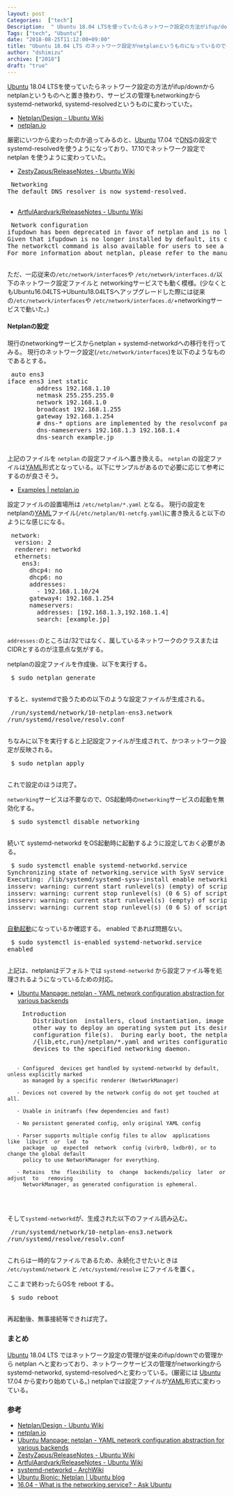 ```yaml
---
layout: post
Categories:  ["tech"]
Description:  " Ubuntu 18.04 LTSを使っていたらネットワーク設定の方法がifup/downからnetplanというものへと置き換わり、サービスの管理もnetworkingからsystemd-networkd, systemd-resolve"
Tags: ["tech", "Ubuntu"]
date: "2018-08-25T11:12:00+09:00"
title: "Ubuntu 18.04 LTS のネットワーク設定がnetplanというものになっているのでその扱い方についてのメモ書き"
author: "dshimizu"
archive: ["2018"]
draft: "true"
---
```


<body>
<p><a class="keyword" href="http://d.hatena.ne.jp/keyword/Ubuntu">Ubuntu</a> 18.04 LTSを使っていたらネットワーク設定の方法がifup/downからnetplanというものへと置き換わり、サービスの管理もnetworkingからsystemd-networkd, systemd-resolvedというものに変わっていた。</p>

<ul>
    <li><a target="_blank" rel="noopener noreferrer" href="https://wiki.ubuntu.com/Netplan/Design">Netplan/Design - Ubuntu Wiki</a></li>
    <li><a target="_blank" rel="noopener noreferrer" href="https://netplan.io">netplan.io</a></li>
</ul>


<p>厳密にいつから変わったのか追ってみるのと、<a class="keyword" href="http://d.hatena.ne.jp/keyword/Ubuntu">Ubuntu</a> 17.04 で<a class="keyword" href="http://d.hatena.ne.jp/keyword/DNS">DNS</a>の設定でsystemd-resolvedを使うようになっており、17.10でネットワーク設定で netplan を使うように変わっていた。</p>

<ul>
    <li><a target="_blank" rel="noopener noreferrer" href="https://wiki.ubuntu.com/ZestyZapus/ReleaseNotes">ZestyZapus/ReleaseNotes - Ubuntu Wiki</a></li>
</ul>
<pre class="doc"> Networking
The default DNS resolver is now systemd-resolved.
 </pre>



<ul>
    <li><a target="_blank" rel="noopener noreferrer" href="https://wiki.ubuntu.com/ArtfulAardvark/ReleaseNotes">ArtfulAardvark/ReleaseNotes - Ubuntu Wiki</a></li>
</ul>
<pre class="doc"> Network configuration
ifupdown has been deprecated in favor of netplan and is no longer present on new installs. The installer will generate a configuration file for netplan in /etc/netplan, which will set up the system to configure the network via systemd-networkd or NetworkManager. Desktop users will see their system fully managed via NetworkManager as it has been the case in previous releases, but Server users now have their network devices managed via systemd-networkd on new installs. This only applies to new installations.
Given that ifupdown is no longer installed by default, its commands will not be present: ifup and ifdown are thus unavailable, replaced by ip link set $device up and ip link set $device down.
The networkctl command is also available for users to see a summary of the network devices. networkctl status will display the current global state of IP addresses on the system; and networkctl status $device can display the details specific to a network device.
For more information about netplan, please refer to the manual page using the man 5 netplan command.
 </pre>


</body>

<!-- more -->

<body>
<p>ただ、一応従来の<code>/etc/network/interfaces</code>や <code>/etc/network/interfaces.d/</code>以下のネットワーク設定ファイルと networkingサービスでも動く模様。(少なくともUbuntu16.04LTS-&gt;Ubuntu18.04LTSへアップグレードした際には従来の<code>/etc/network/interfaces</code>や <code>/etc/network/interfaces.d/</code>+networkingサービスで動いた。)</p>

<h4>Netplanの設定</h4>


<p>現行のnetworkingサービスからnetplan + systemd-networkdへの移行を行ってみる。
現行のネットワーク設定(<code>/etc/network/interfaces</code>)を以下のようなものであるとする。</p>

<pre class="terminal"> auto ens3
iface ens3 inet static
        address 192.168.1.10
        netmask 255.255.255.0
        network 192.168.1.0
        broadcast 192.168.1.255
        gateway 192.168.1.254
        # dns-* options are implemented by the resolvconf package, if installed
        dns-nameservers 192.168.1.3 192.168.1.4
        dns-search example.jp
 </pre>


<p>上記のファイルを <code>netplan</code> の設定ファイルへ置き換える。
<code>netplan</code> の設定ファイルは<a class="keyword" href="http://d.hatena.ne.jp/keyword/YAML">YAML</a>形式となっている。以下にサンプルがあるので必要に応じて参考にするのが良さそう。</p>

<ul>
    <li><a target="_blank" rel="noopener noreferrer" href="https://netplan.io/">Examples | netplan.io</a></li>
</ul>


<p>設定ファイルの設置場所は <code>/etc/netplan/*.yaml</code> となる。
現行の設定をnetplanの<a class="keyword" href="http://d.hatena.ne.jp/keyword/YAML">YAML</a>ファイル(<code>/etc/netplan/01-netcfg.yaml</code>)に書き換えると以下のようにな感じになる。</p>

<pre class="terminal"> network:
  version: 2
  renderer: networkd
  ethernets:
    ens3:
      dhcp4: no
      dhcp6: no
      addresses:
        - 192.168.1.10/24
      gateway4: 192.168.1.254
      nameservers:
        addresses: [192.168.1.3,192.168.1.4]
        search: [example.jp]
 </pre>


<p><code>addresses:</code>のところは/32ではなく、属しているネットワークのクラスまたはCIDRとするのが注意点な気がする。</p>

<p>netplanの設定ファイルを作成後、以下を実行する。</p>

<pre class="terminal"> $ sudo netplan generate
 </pre>


<p>すると、systemdで扱うための以下のような設定ファイルが生成される。</p>

<pre class="terminal"> /run/systemd/network/10-netplan-ens3.network
/run/systemd/resolve/resolv.conf
 </pre>


<p>ちなみに以下を実行すると上記設定ファイルが生成されて、かつネットワーク設定が反映される。</p>

<pre class="terminal"> $ sudo netplan apply
 </pre>


<p>これで設定のほうは完了。</p>

<p><code>networking</code>サービスは不要なので、OS起動時の<code>networking</code>サービスの起動を無効化する。</p>

<pre class="terminal"> $ sudo systemctl disable networking
 </pre>


<p>続いて systemd-networkd をOS起動時に起動するように設定しておく必要がある。</p>

<pre class="terminal"> $ sudo systemctl enable systemd-networkd.service
Synchronizing state of networking.service with SysV service script with /lib/systemd/systemd-sysv-install.
Executing: /lib/systemd/systemd-sysv-install enable networking
insserv: warning: current start runlevel(s) (empty) of script `networking' overrides LSB defaults (S).
insserv: warning: current stop runlevel(s) (0 6 S) of script `networking' overrides LSB defaults (0 6).
insserv: warning: current start runlevel(s) (empty) of script `networking' overrides LSB defaults (S).
insserv: warning: current stop runlevel(s) (0 6 S) of script `networking' overrides LSB defaults (0 6).
 </pre>


<p><a class="keyword" href="http://d.hatena.ne.jp/keyword/%BC%AB%C6%B0%B5%AF%C6%B0">自動起動</a>になっているか確認する。 enabled であれば問題ない。</p>

<pre class="terminal"> $ sudo systemctl is-enabled systemd-networkd.service
enabled
 </pre>


<p>上記は、netplanはデフォルトでは <code>systemd-networkd</code> から設定ファイル等を処理されるようになっているための対応。</p>

<ul>
    <li><a target="_brank" rel="nopener noopener noreferrer" href="http://manpages.ubuntu.com/manpages/cosmic/man5/netplan.5.html">Ubuntu Manpage: netplan - YAML network configuration abstraction for various backends</a></li>
</ul>
<pre class="doc">    Introduction
       Distribution  installers, cloud instantiation, image builds for particular devices, or any
       other way to deploy an operating system put its desired network  configuration  into  YAML
       configuration file(s).  During early boot, the netplan “network renderer” runs which reads
       /{lib,etc,run}/netplan/*.yaml and writes configuration to /run  to  hand  off  control  of
       devices to the specified networking daemon.

       · Configured  devices get handled by systemd-networkd by default, unless explicitly marked
         as managed by a specific renderer (NetworkManager)

       · Devices not covered by the network config do not get touched at all.

       · Usable in initramfs (few dependencies and fast)

       · No persistent generated config, only original YAML config

       · Parser supports multiple config files to allow  applications  like  libvirt  or  lxd  to
         package  up  expected  network  config (virbr0, lxdbr0), or to change the global default
         policy to use NetworkManager for everything.

       · Retains  the  flexibility  to  change  backends/policy  later  or  adjust  to   removing
         NetworkManager, as generated configuration is ephemeral.
 </pre>



<p>そして<code>systemd-networkd</code>が、生成された以下のファイル読み込む。</p>

<pre class="terminal"> /run/systemd/network/10-netplan-ens3.network
/run/systemd/resolve/resolv.conf
 </pre>


<p>これらは一時的なファイルであるため、永続化させたいときは <code>/etc/systemd/network</code> と <code>/etc/systemd/resolve</code> にファイルを置く。</p>

<p>ここまで終わったらOSを reboot する。</p>

<pre class="terminal"> $ sudo reboot
 </pre>


<p>再起動後、無事接続等できれば完了。</p>

<h3>まとめ</h3>


<p><a class="keyword" href="http://d.hatena.ne.jp/keyword/Ubuntu">Ubuntu</a> 18.04 LTS ではネットワーク設定の管理が従来のifup/downでの管理から netplan へと変わっており、ネットワークサービスの管理がnetworkingから systemd-networkd, systemd-resolvedへと変わっている。(厳密には <a class="keyword" href="http://d.hatena.ne.jp/keyword/Ubuntu">Ubuntu</a> 17.04 から変わり始めている。)
netplanでは設定ファイルが<a class="keyword" href="http://d.hatena.ne.jp/keyword/YAML">YAML</a>形式に変わっている。</p>

<h3>参考</h3>


<ul>
    <li><a target="_blank" rel="noopener noreferrer" href="https://wiki.ubuntu.com/Netplan/Design">Netplan/Design - Ubuntu Wiki</a></li>
    <li><a target="_blank" rel="noopener noreferrer" href="https://netplan.io">netplan.io</a></li>
    <li><a target="_brank" rel="noopener noreferrer" href="http://manpages.ubuntu.com/manpages/cosmic/man5/netplan.5.html">Ubuntu Manpage: netplan - YAML network configuration abstraction for various backends</a></li>
    <li>
<a target="_brank" rel="noopener noreferrer" href="http://manpages.ubuntu.com/manpages/cosmic/man5/netplan.5.html"></a><a target="_blank" rel="noopener noreferrer" href="https://wiki.ubuntu.com/ZestyZapus/ReleaseNotes">ZestyZapus/ReleaseNotes - Ubuntu Wiki</a>
</li>
    <li><a target="_blank" rel="noopener noreferrer" href="https://wiki.ubuntu.com/ArtfulAardvark/ReleaseNotes">ArtfulAardvark/ReleaseNotes - Ubuntu Wiki</a></li>
    <li><a target="_blank" rel="noopener noreferrer" href="https://wiki.archlinux.jp/index.php/Systemd-networkd">systemd-networkd - ArchWiki</a></li>
    <li><a target="_blank" rel="noopener noreferrer" href="https://blog.ubuntu.com/2017/12/01/ubuntu-bionic-netplan">Ubuntu Bionic: Netplan | Ubuntu blog</a></li>
    <li><a target="_brank" rel="noopener noreferrer" href="https://askubuntu.com/questions/850339/what-is-the-networking-service">16.04 - What is the networking.service? - Ask Ubuntu</a></li>
</ul>

</body>
